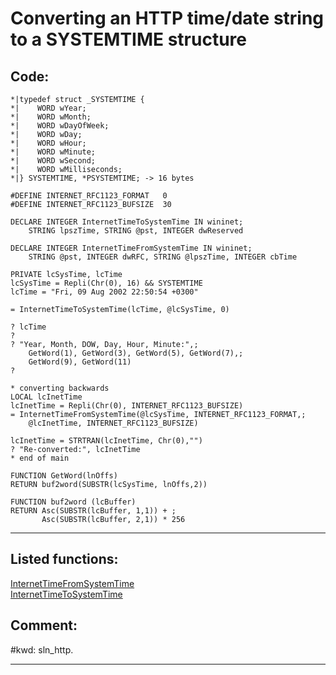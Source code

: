 
# Converting an HTTP time/date string to a SYSTEMTIME structure

## Code:
```foxpro  
*|typedef struct _SYSTEMTIME {
*|    WORD wYear;
*|    WORD wMonth;
*|    WORD wDayOfWeek;
*|    WORD wDay;
*|    WORD wHour;
*|    WORD wMinute;
*|    WORD wSecond;
*|    WORD wMilliseconds;
*|} SYSTEMTIME, *PSYSTEMTIME; -> 16 bytes

#DEFINE INTERNET_RFC1123_FORMAT   0
#DEFINE INTERNET_RFC1123_BUFSIZE  30

DECLARE INTEGER InternetTimeToSystemTime IN wininet;
	STRING lpszTime, STRING @pst, INTEGER dwReserved

DECLARE INTEGER InternetTimeFromSystemTime IN wininet;
	STRING @pst, INTEGER dwRFC, STRING @lpszTime, INTEGER cbTime

PRIVATE lcSysTime, lcTime
lcSysTime = Repli(Chr(0), 16) && SYSTEMTIME
lcTime = "Fri, 09 Aug 2002 22:50:54 +0300"

= InternetTimeToSystemTime(lcTime, @lcSysTime, 0)

? lcTime
?
? "Year, Month, DOW, Day, Hour, Minute:",;
	GetWord(1), GetWord(3), GetWord(5), GetWord(7),;
	GetWord(9), GetWord(11)
?

* converting backwards
LOCAL lcInetTime
lcInetTime = Repli(Chr(0), INTERNET_RFC1123_BUFSIZE)
= InternetTimeFromSystemTime(@lcSysTime, INTERNET_RFC1123_FORMAT,;
	@lcInetTime, INTERNET_RFC1123_BUFSIZE)

lcInetTime = STRTRAN(lcInetTime, Chr(0),"")
? "Re-converted:", lcInetTime
* end of main

FUNCTION GetWord(lnOffs)
RETURN buf2word(SUBSTR(lcSysTime, lnOffs,2))

FUNCTION buf2word (lcBuffer)
RETURN Asc(SUBSTR(lcBuffer, 1,1)) + ;
       Asc(SUBSTR(lcBuffer, 2,1)) * 256  
```  
***  


## Listed functions:
[InternetTimeFromSystemTime](../libraries/wininet/InternetTimeFromSystemTime.md)  
[InternetTimeToSystemTime](../libraries/wininet/InternetTimeToSystemTime.md)  

## Comment:
  
  
#kwd: sln_http.  
  
***  

